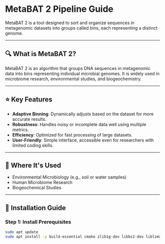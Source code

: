 # MetaBAT 2 Pipeline Guide

MetaBAT 2 is a tool designed to sort and organize sequences in metagenomic datasets into groups called bins, each representing a distinct genome.

---

## 🔍 What is MetaBAT 2?

MetaBAT 2 is an algorithm that groups DNA sequences in metagenomic data into bins representing individual microbial genomes. It is widely used in microbiome research, environmental studies, and biogeochemistry.

---

## ⭐ Key Features

- **Adaptive Binning**: Dynamically adjusts based on the dataset for more accurate results.
- **Robustness**: Handles noisy or incomplete data well using multiple metrics.
- **Efficiency**: Optimized for fast processing of large datasets.
- **User-Friendly**: Simple interface, accessible even for researchers with limited coding skills.

---

## 🔬 Where It's Used

- Environmental Microbiology (e.g., soil or water samples)
- Human Microbiome Research
- Biogeochemical Studies

---

## 🚀 Installation Guide

### Step 1: Install Prerequisites

```bash
sudo apt update
sudo apt install -y build-essential cmake zlib1g-dev libbz2-dev liblzma-dev libboost-all-dev

